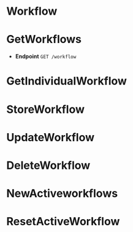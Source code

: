# Workflow

# GetWorkflows

- **Endpoint** `GET /workflow`

# GetIndividualWorkflow


# StoreWorkflow


# UpdateWorkflow


# DeleteWorkflow


# NewActiveworkflows


# ResetActiveWorkflow